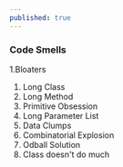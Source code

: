 ```yaml
---
published: true
---
```

### Code Smells

1.Bloaters
   1. Long Class
   2. Long Method
   3. Primitive Obsession
   4. Long Parameter List
   5. Data Clumps
   6. Combinatorial Explosion
   7. Odball Solution
   8. Class doesn't do much
